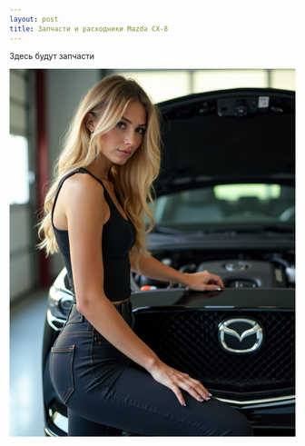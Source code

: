 ```yaml
---
layout: post
title: Запчасти и расходники Mazda CX-8
---
```




Здесь будут запчасти

![](assets/images/2023-03-01-parts/tim.04.10.2024.22.07.33.png)
